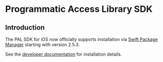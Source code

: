 # Programmatic Access Library SDK

## Introduction

The PAL SDK for iOS now officially supports installation via
[Swift Package Manager](https://swift.org/package-manager/) starting with
version 2.5.3.

See the [developer documentation](https://developers.google.com/ad-manager/pal/ios/)
for installation details.

